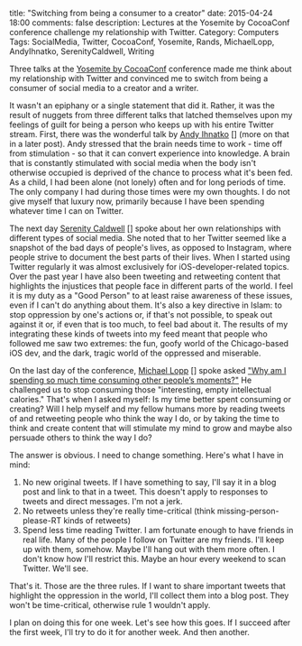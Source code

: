 title: "Switching from being a consumer to a creator"
date: 2015-04-24 18:00
comments: false
description: Lectures at the Yosemite by CocoaConf conference challenge my relationship with Twitter.
Category: Computers
Tags: SocialMedia, Twitter, CocoaConf, Yosemite, Rands, MichaelLopp, AndyIhnatko, SerenityCaldwell, Writing

Three talks at the [Yosemite by CocoaConf][] conference made me think about my relationship with Twitter and convinced me to switch from being a consumer of social media to a creator and a writer. 

<!-- more -->

<!-- ai c /images/2015/04/yosemiteFromTunnelBW.jpg /images/2015/04/yosemiteFromTunnelBWSmall.jpeg 720 407 Yosemite National Park -->

It wasn't an epiphany or a single statement that did it. Rather, it was the result of nuggets from three different talks that latched themselves upon my feelings of guilt for being a person who keeps up with his entire Twitter stream. First, there was the wonderful talk by [Andy Ihnatko] [] (more on that in a later post). Andy stressed that the brain needs time to work - time off from stimulation - so that it can convert experience into knowledge. A brain that is constantly stimulated with social media when the body isn't otherwise occupied is deprived of the chance to process what it's been fed. As a child, I had been alone (not lonely) often and for long periods of time. The only company I had during those times were my own thoughts. I do not give myself that luxury now, primarily because I have been spending whatever time I can on Twitter.

The next day [Serenity Caldwell] [] spoke about her own relationships with different types of social media. She noted that to her Twitter seemed like a snapshot of the bad days of people's lives, as opposed to Instagram, where people strive to document the best parts of their lives. When I started using Twitter regularly it was almost exclusively for iOS-developer-related topics. Over the past year I have also been tweeting and retweeting content that highlights the injustices that people face in different parts of the world. I feel it is my duty as a "Good Person" to at least raise awareness of these issues, even if I can't do anything about them. It's also a key directive in Islam: to stop oppression by one's actions or, if that's not possible, to speak out against it or, if even that is too much, to feel bad about it. The results of my integrating these kinds of tweets into my feed meant that people who followed me saw two extremes: the fun, goofy world of the Chicago-based iOS dev, and the dark, tragic world of the oppressed and miserable. 

On the last day of the conference, [Michael Lopp] [] spoke asked ["Why am I spending so much time consuming other people’s moments?"][bh] He challenged us to stop consuming those "interesting, empty intellectual calories." That's when I asked myself: Is my time better spent consuming or creating? Will I help myself and my fellow humans more by reading tweets of and retweeting people who think the way I do, or by taking the time to think and create content that will stimulate my mind to grow and maybe also persuade others to think the way I do? 

The answer is obvious. I need to change something. Here's what I have in mind: 

1. No new original tweets. If I have something to say, I'll say it in a blog post and link to that in a tweet. This doesn't apply to responses to tweets and direct messages. I'm not a jerk.
2. No retweets unless they're really time-critical (think missing-person-please-RT kinds of retweets)
3. Spend less time reading Twitter. I am fortunate enough to have friends in real life. Many of the people I follow on Twitter are my friends. I'll keep up with them, somehow. Maybe I'll hang out with them more often. I don't know how I'll restrict this. Maybe an hour every weekend to scan Twitter. We'll see.

That's it. Those are the three rules. If I want to share important tweets that highlight the oppression in the world, I'll collect them into a blog post. They won't be time-critical, otherwise rule 1 wouldn't apply.

I plan on doing this for one week. Let's see how this goes. If I succeed after the first week, I'll try to do it for another week. And then another.


[Yosemite by CocoaConf]: http://cocoaconf.com/yosemite
[Andy Ihnatko]: http://ihnatko.com
[Serenity Caldwell]: https://twitter.com/settern
[Michael Lopp]: http://randsinrepose.com/
[bh]: http://randsinrepose.com/archives/the-builders-high/

